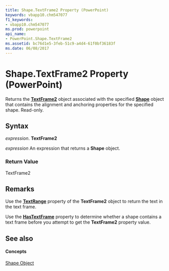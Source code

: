 ```yaml
---
title: Shape.TextFrame2 Property (PowerPoint)
keywords: vbapp10.chm547077
f1_keywords:
- vbapp10.chm547077
ms.prod: powerpoint
api_name:
- PowerPoint.Shape.TextFrame2
ms.assetid: bc76d1e5-3feb-51c9-a4d4-61f0bf36183f
ms.date: 06/08/2017
---
```



# Shape.TextFrame2 Property (PowerPoint)

Returns the **[TextFrame2](textframe2-object-powerpoint.md)** object associated with the specified **[Shape](shape-object-powerpoint.md)** object that contains the alignment and anchoring properties for the specified shape. Read-only.


## Syntax

 _expression_. **TextFrame2**

 _expression_ An expression that returns a **Shape** object.


### Return Value

TextFrame2


## Remarks

Use the **[TextRange](textframe2-textrange-property-powerpoint.md)** property of the **TextFrame2** object to return the text in the text frame.

Use the **[HasTextFrame](shape-hastextframe-property-powerpoint.md)** property to determine whether a shape contains a text frame before you attempt to get the **TextFrame2** property value.


## See also


#### Concepts


[Shape Object](shape-object-powerpoint.md)

